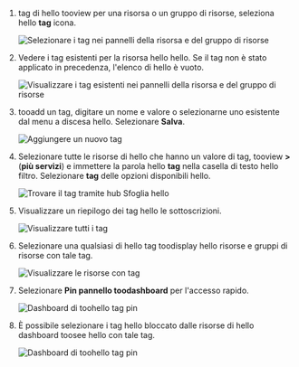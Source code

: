 1. tag di hello tooview per una risorsa o un gruppo di risorse, seleziona hello **tag** icona. 
   
     ![Selezionare i tag nei pannelli della risorsa e del gruppo di risorse](./media/resource-manager-tag-resources/select-tag-icon.png)
2. Vedere i tag esistenti per la risorsa hello hello. Se il tag non è stato applicato in precedenza, l'elenco di hello è vuoto. 

     ![Visualizzare i tag esistenti nei pannelli della risorsa e del gruppo di risorse](./media/resource-manager-tag-resources/existing-tags.png)
3. tooadd un tag, digitare un nome e valore o selezionarne uno esistente dal menu a discesa hello. Selezionare **Salva**.

     ![Aggiungere un nuovo tag](./media/resource-manager-tag-resources/tag-resources.png)
3. Selezionare tutte le risorse di hello che hanno un valore di tag, tooview  **>**  (**più servizi**) e immettere la parola hello **tag** nella casella di testo hello filtro. Selezionare **tag** delle opzioni disponibili hello.
   
     ![Trovare il tag tramite hub Sfoglia hello](./media/resource-manager-tag-resources/browse-tags.png)
4. Visualizzare un riepilogo dei tag hello le sottoscrizioni.
   
     ![Visualizzare tutti i tag](./media/resource-manager-tag-resources/tag-taxonomy.png)
5. Selezionare una qualsiasi di hello tag toodisplay hello risorse e gruppi di risorse con tale tag.
   
     ![Visualizzare le risorse con tag](./media/resource-manager-tag-resources/show-tagged-resources.png)
6. Selezionare **Pin pannello toodashboard** per l'accesso rapido.
   
     ![Dashboard di toohello tag pin](./media/resource-manager-tag-resources/pin-tag.png)
7. È possibile selezionare i tag hello bloccato dalle risorse di hello dashboard toosee hello con tale tag.

     ![Dashboard di toohello tag pin](./media/resource-manager-tag-resources/show-pinned-tag.png)
